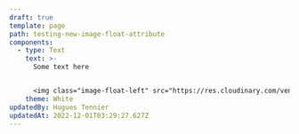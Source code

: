 ```yaml
---
draft: true
template: page
path: testing-new-image-float-attribute
components:
  - type: Text
    text: >-
      Some text here


      <img class="image-float-left" src="https://res.cloudinary.com/vendia/image/upload/f_auto,q_auto/v1669844608/frame_sqytcq.webp" alt="Alt text"  />
    theme: White
updatedBy: Hugues Tennier
updatedAt: 2022-12-01T03:29:27.627Z
---
```


